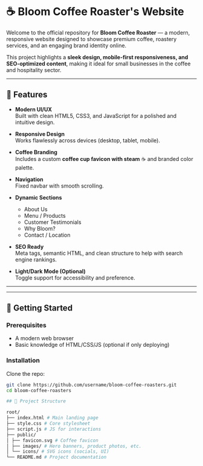 # ☕ Bloom Coffee Roaster's Website

Welcome to the official repository for **Bloom Coffee Roaster** — a modern, responsive website designed to showcase premium coffee, roastery services, and an engaging brand identity online.  

This project highlights a **sleek design, mobile-first responsiveness, and SEO-optimized content**, making it ideal for small businesses in the coffee and hospitality sector.

---

## 🌟 Features

- **Modern UI/UX**  
  Built with clean HTML5, CSS3, and JavaScript for a polished and intuitive design.

- **Responsive Design**  
  Works flawlessly across devices (desktop, tablet, mobile).

- **Coffee Branding**  
  Includes a custom **coffee cup favicon with steam** ☕ and branded color palette.

- **Navigation**  
  Fixed navbar with smooth scrolling.

- **Dynamic Sections**  
  - About Us  
  - Menu / Products  
  - Customer Testimonials  
  - Why Bloom?  
  - Contact / Location  

- **SEO Ready**  
  Meta tags, semantic HTML, and clean structure to help with search engine rankings.

- **Light/Dark Mode (Optional)**  
  Toggle support for accessibility and preference.

---


---

## 🚀 Getting Started

### Prerequisites
- A modern web browser
- Basic knowledge of HTML/CSS/JS (optional if only deploying)

### Installation
Clone the repo:
```bash
git clone https://github.com/username/bloom-coffee-roasters.git
cd bloom-coffee-roasters

## 📂 Project Structure

root/
├── index.html # Main landing page
├── style.css # Core stylesheet
├── script.js # JS for interactions
├── public/
│ ├── favicon.svg # Coffee favicon
│ ├── images/ # Hero banners, product photos, etc.
│ └── icons/ # SVG icons (socials, UI)
└── README.md # Project documentation

